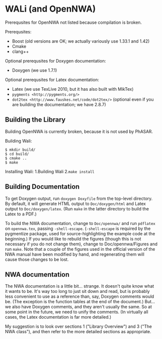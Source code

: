 WALi (and OpenNWA)
==================
Prerequsites for OpenNWA not listed because compilation is broken.

Prerequsites:

* Boost  (old versions are OK; we actually variously use 1.33.1 and 1.42)
* Cmake
* clang++

Optional prerequsites for Doxygen documentation:

* Doxygen  (we use 1.7.1) 

Optional prerequsites for Latex documentation:

* Latex  (we use TexLive 2010, but it has also built with MikTex)
* `pygments <http://pygments.org/>`
* `dot2tex <http://www.fauskes.net/code/dot2tex/>`  (optional even if you are
  building the documentation; we have 2.8.7)


Building the Library
--------------------

Building OpenNWA is currently broken, because it is not used by PhASAR.

Building Wali:
```
$ mkdir build/
$ cd build/
$ cmake ..
$ make
```

Installing Wali:
1.Building Wali
2.`make install`


Building Documentation
----------------------

To get Doxygen output, run `doxygen Doxyfile` from the top-level directory.
By default, it will generate HTML output to `Doc/doxygen/html` and Latex
output to `Doc/doxygen/latex`. (Run `make` in the latter directory to
build the Latex to a PDF.)

To build the NWA documentation, change to `Doc/opennwa/` and run
`pdflatex` on `opennwa.tex`, passing
`-shell-escape`. (`-shell-escape` is required by the pygmentize package,
used for source-highlighting the example code at the beginning.) If you would
like to rebuild the figures (though this is not necessary if you do not
change them), change to Doc/opennwa/Figures and run `make`. Note that a
couple of the figures used in the official version of the NWA manual have
been modified by hand, and regenerating them will cause those changes to be
lost.


NWA documentation
-----------------

The NWA documentation is a little bit... strange. It doesn't quite know what it
wants to be. It's way too long to just sit down and read, but is probably less
convenient to use as a reference than, say, Doxygen comments would be. (The
exception is the function tables at the end of the document.) But... we also
have Doxygen comments, and they aren't usually the same. So at some point in
the future, we need to unify the comments. (In virtually all cases, the Latex
documentation is far more detailed.)

My suggestion is to look over sections 1 ("Library Overview") and 3 ("The NWA
class"), and then refer to the more detailed sections as appropriate.

